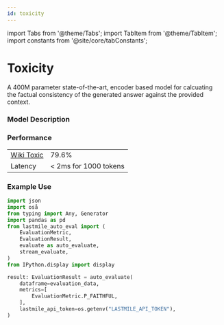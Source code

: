 ```yaml
---
id: toxicity
---
```


import Tabs from '@theme/Tabs';
import TabItem from '@theme/TabItem';
import constants from '@site/core/tabConstants';

# Toxicity

A 400M parameter state-of-the-art, encoder based model for calcuating the factual consistency of the generated answer against the provided context.

### Model Description



### Performance

|  |  |  
| --- | --- | 
| [Wiki Toxic](https://huggingface.co/datasets/OxAISH-AL-LLM/wiki_toxic) | 79.6% | 
| Latency | < 2ms for 1000 tokens | 

### Example Use

```python
import json
import oså
from typing import Any, Generator
import pandas as pd
from lastmile_auto_eval import (
    EvaluationMetric,
    EvaluationResult,
    evaluate as auto_evaluate,
    stream_evaluate,
)
from IPython.display import display

result: EvaluationResult = auto_evaluate(
    dataframe=evaluation_data,
    metrics=[
        EvaluationMetric.P_FAITHFUL,
    ],
    lastmile_api_token=os.getenv("LASTMILE_API_TOKEN"),
)
```
